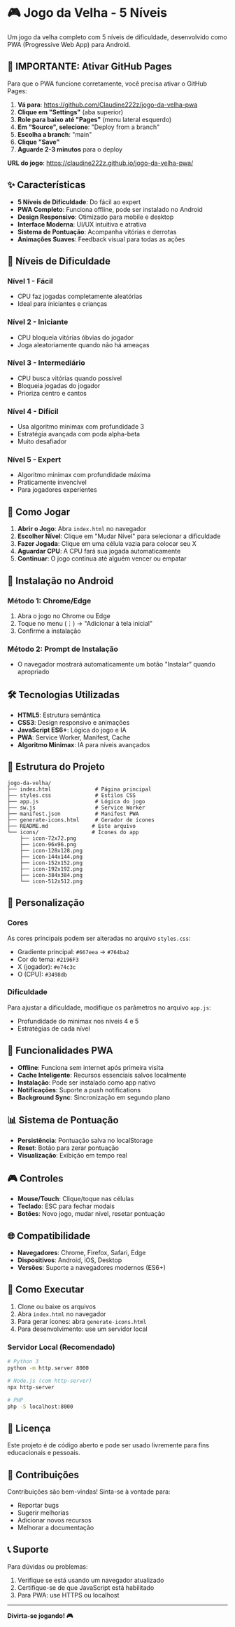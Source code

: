 # 🎮 Jogo da Velha - 5 Níveis

Um jogo da velha completo com 5 níveis de dificuldade, desenvolvido como PWA (Progressive Web App) para Android.

## 🚀 **IMPORTANTE: Ativar GitHub Pages**

Para que o PWA funcione corretamente, você precisa ativar o GitHub Pages:

1. **Vá para**: https://github.com/Claudine222z/jogo-da-velha-pwa
2. **Clique em "Settings"** (aba superior)
3. **Role para baixo até "Pages"** (menu lateral esquerdo)
4. **Em "Source", selecione**: "Deploy from a branch"
5. **Escolha a branch**: "main"
6. **Clique "Save"**
7. **Aguarde 2-3 minutos** para o deploy

**URL do jogo**: https://claudine222z.github.io/jogo-da-velha-pwa/

## ✨ Características

- **5 Níveis de Dificuldade**: Do fácil ao expert
- **PWA Completo**: Funciona offline, pode ser instalado no Android
- **Design Responsivo**: Otimizado para mobile e desktop
- **Interface Moderna**: UI/UX intuitiva e atrativa
- **Sistema de Pontuação**: Acompanha vitórias e derrotas
- **Animações Suaves**: Feedback visual para todas as ações

## 🎯 Níveis de Dificuldade

### Nível 1 - Fácil
- CPU faz jogadas completamente aleatórias
- Ideal para iniciantes e crianças

### Nível 2 - Iniciante
- CPU bloqueia vitórias óbvias do jogador
- Joga aleatoriamente quando não há ameaças

### Nível 3 - Intermediário
- CPU busca vitórias quando possível
- Bloqueia jogadas do jogador
- Prioriza centro e cantos

### Nível 4 - Difícil
- Usa algoritmo minimax com profundidade 3
- Estratégia avançada com poda alpha-beta
- Muito desafiador

### Nível 5 - Expert
- Algoritmo minimax com profundidade máxima
- Praticamente invencível
- Para jogadores experientes

## 🚀 Como Jogar

1. **Abrir o Jogo**: Abra `index.html` no navegador
2. **Escolher Nível**: Clique em "Mudar Nível" para selecionar a dificuldade
3. **Fazer Jogada**: Clique em uma célula vazia para colocar seu X
4. **Aguardar CPU**: A CPU fará sua jogada automaticamente
5. **Continuar**: O jogo continua até alguém vencer ou empatar

## 📱 Instalação no Android

### Método 1: Chrome/Edge
1. Abra o jogo no Chrome ou Edge
2. Toque no menu (⋮) → "Adicionar à tela inicial"
3. Confirme a instalação

### Método 2: Prompt de Instalação
- O navegador mostrará automaticamente um botão "Instalar" quando apropriado

## 🛠️ Tecnologias Utilizadas

- **HTML5**: Estrutura semântica
- **CSS3**: Design responsivo e animações
- **JavaScript ES6+**: Lógica do jogo e IA
- **PWA**: Service Worker, Manifest, Cache
- **Algoritmo Minimax**: IA para níveis avançados

## 📁 Estrutura do Projeto

```
jogo-da-velha/
├── index.html              # Página principal
├── styles.css              # Estilos CSS
├── app.js                  # Lógica do jogo
├── sw.js                   # Service Worker
├── manifest.json           # Manifest PWA
├── generate-icons.html     # Gerador de ícones
├── README.md              # Este arquivo
└── icons/                 # Ícones do app
    ├── icon-72x72.png
    ├── icon-96x96.png
    ├── icon-128x128.png
    ├── icon-144x144.png
    ├── icon-152x152.png
    ├── icon-192x192.png
    ├── icon-384x384.png
    └── icon-512x512.png
```

## 🎨 Personalização

### Cores
As cores principais podem ser alteradas no arquivo `styles.css`:
- Gradiente principal: `#667eea` → `#764ba2`
- Cor do tema: `#2196F3`
- X (jogador): `#e74c3c`
- O (CPU): `#3498db`

### Dificuldade
Para ajustar a dificuldade, modifique os parâmetros no arquivo `app.js`:
- Profundidade do minimax nos níveis 4 e 5
- Estratégias de cada nível

## 🔧 Funcionalidades PWA

- **Offline**: Funciona sem internet após primeira visita
- **Cache Inteligente**: Recursos essenciais salvos localmente
- **Instalação**: Pode ser instalado como app nativo
- **Notificações**: Suporte a push notifications
- **Background Sync**: Sincronização em segundo plano

## 📊 Sistema de Pontuação

- **Persistência**: Pontuação salva no localStorage
- **Reset**: Botão para zerar pontuação
- **Visualização**: Exibição em tempo real

## 🎮 Controles

- **Mouse/Touch**: Clique/toque nas células
- **Teclado**: ESC para fechar modais
- **Botões**: Novo jogo, mudar nível, resetar pontuação

## 🌐 Compatibilidade

- **Navegadores**: Chrome, Firefox, Safari, Edge
- **Dispositivos**: Android, iOS, Desktop
- **Versões**: Suporte a navegadores modernos (ES6+)

## 🚀 Como Executar

1. Clone ou baixe os arquivos
2. Abra `index.html` no navegador
3. Para gerar ícones: abra `generate-icons.html`
4. Para desenvolvimento: use um servidor local

### Servidor Local (Recomendado)
```bash
# Python 3
python -m http.server 8000

# Node.js (com http-server)
npx http-server

# PHP
php -S localhost:8000
```

## 📝 Licença

Este projeto é de código aberto e pode ser usado livremente para fins educacionais e pessoais.

## 🤝 Contribuições

Contribuições são bem-vindas! Sinta-se à vontade para:
- Reportar bugs
- Sugerir melhorias
- Adicionar novos recursos
- Melhorar a documentação

## 📞 Suporte

Para dúvidas ou problemas:
1. Verifique se está usando um navegador atualizado
2. Certifique-se de que JavaScript está habilitado
3. Para PWA: use HTTPS ou localhost

---

**Divirta-se jogando! 🎮** 